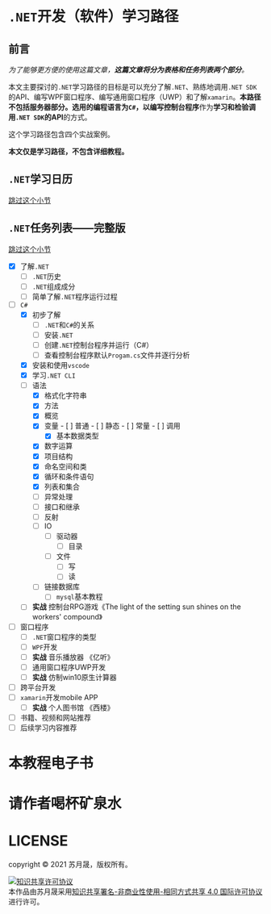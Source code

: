 # `.NET`开发（软件）学习路径

## 前言

*为了能够更方便的使用这篇文章，**这篇文章将分为表格和任务列表两个部分**。*

本文主要探讨的`.NET`学习路径的目标是可以充分了解`.NET`、熟练地调用`.NET SDK`的API、编写WPF窗口程序、编写通用窗口程序（UWP）和了解`xamarin`。**本路径不包括服务器部分。**选用的编程语言为`C#`，以**编写控制台程序**作为**学习和检验调用`.NET SDK`的API**的方式。

这个学习路径包含四个实战案例。

**本文仅是学习路径，不包含详细教程。**

## `.NET`学习日历

[跳过这个小节](#`.NET`任务列表——完整版)

## `.NET`任务列表——完整版

[跳过这个小节](#本教程电子书)

- [x] 了解`.NET`
  - [ ] `.NET`历史
  - [ ] `.NET`组成成分
  - [ ] 简单了解`.NET`程序运行过程
- [ ] `C#`
  - [x] 初步了解
    - [ ] `.NET`和`C#`的关系
    - [ ] 安装`.NET`
    - [ ] 创建`.NET`控制台程序并运行（C#）
    - [ ] 查看控制台程序默认`Progam.cs`文件并逐行分析
  - [x] 安装和使用`vscode`
  - [x] 学习`.NET CLI`
  - [ ] 语法
    - [x] 格式化字符串
    - [x] 方法
    - [x] 概览
    - [x] 变量
          - [ ] 普通
          - [ ] 静态
          - [ ] 常量
          - [ ] 调用
        - [x] 基本数据类型
    - [x] 数字运算
    - [x] 项目结构
    - [x] 命名空间和类
    - [x] 循环和条件语句
    - [x] 列表和集合
    - [ ] 异常处理
    - [ ] 接口和继承
    - [ ] 反射
    - [ ] IO
      - [ ] 驱动器
          - [ ] 目录
      - [ ] 文件
        - [ ] 写
        - [ ] 读
    - [ ] 链接数据库
      - [ ] `mysql`基本教程
  - [ ] **实战** 控制台RPG游戏《The light of the setting sun shines on the workers' compound》
- [ ] 窗口程序
  - [ ] `.NET`窗口程序的类型
  - [ ] `WPF`开发
  - [ ] **实战** 音乐播放器 《亿听》
  - [ ] 通用窗口程序UWP开发
  - [ ] **实战** 仿制win10原生计算器
- [ ] 跨平台开发
- [ ] `xamarin`开发mobile APP
  - [ ] **实战** 个人图书馆 《西楼》
- [ ] 书籍、视频和网站推荐
- [ ] 后续学习内容推荐

# 本教程电子书

# 请作者喝杯矿泉水

# LICENSE

copyright © 2021 苏月晟，版权所有。

<a rel="license" href="http://creativecommons.org/licenses/by-nc-sa/4.0/"><img alt="知识共享许可协议" style="border-width:0" src="https://i.creativecommons.org/l/by-nc-sa/4.0/88x31.png" /></a><br />本<span xmlns:dct="http://purl.org/dc/terms/" href="http://purl.org/dc/dcmitype/Text" rel="dct:type">作品</span>由<span xmlns:cc="http://creativecommons.org/ns#" property="cc:attributionName">苏月晟</span>采用<a rel="license" href="http://creativecommons.org/licenses/by-nc-sa/4.0/">知识共享署名-非商业性使用-相同方式共享 4.0 国际许可协议</a>进行许可。

